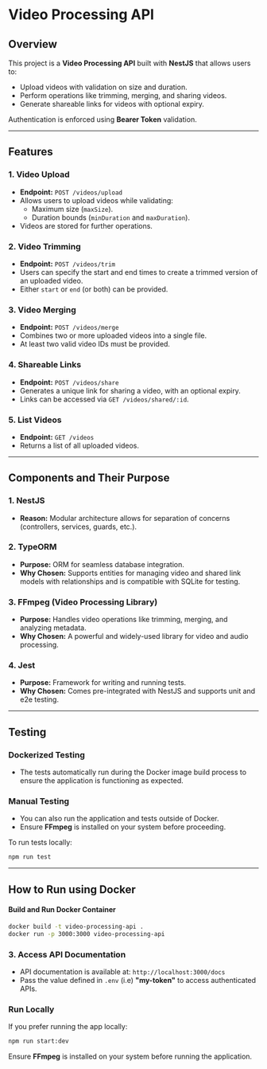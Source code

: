 # Video Processing API

## Overview

This project is a **Video Processing API** built with **NestJS** that allows users to:
- Upload videos with validation on size and duration.
- Perform operations like trimming, merging, and sharing videos.
- Generate shareable links for videos with optional expiry.

Authentication is enforced using **Bearer Token** validation.

---

## Features

### 1. **Video Upload**
- **Endpoint:** `POST /videos/upload`
- Allows users to upload videos while validating:
  - Maximum size (`maxSize`).
  - Duration bounds (`minDuration` and `maxDuration`).
- Videos are stored for further operations.

### 2. **Video Trimming**
- **Endpoint:** `POST /videos/trim`
- Users can specify the start and end times to create a trimmed version of an uploaded video.
- Either `start` or `end` (or both) can be provided.

### 3. **Video Merging**
- **Endpoint:** `POST /videos/merge`
- Combines two or more uploaded videos into a single file.
- At least two valid video IDs must be provided.

### 4. **Shareable Links**
- **Endpoint:** `POST /videos/share`
- Generates a unique link for sharing a video, with an optional expiry.
- Links can be accessed via `GET /videos/shared/:id`.

### 5. **List Videos**
- **Endpoint:** `GET /videos`
- Returns a list of all uploaded videos.

---

## Components and Their Purpose

### **1. NestJS**
- **Reason:** Modular architecture allows for separation of concerns (controllers, services, guards, etc.).

### **2. TypeORM**
- **Purpose:** ORM for seamless database integration.
- **Why Chosen:** Supports entities for managing video and shared link models with relationships and is compatible with SQLite for testing.

### **3. FFmpeg (Video Processing Library)**
- **Purpose:** Handles video operations like trimming, merging, and analyzing metadata.
- **Why Chosen:** A powerful and widely-used library for video and audio processing.

### **4. Jest**
- **Purpose:** Framework for writing and running tests.
- **Why Chosen:** Comes pre-integrated with NestJS and supports unit and e2e testing.

---

## Testing

### Dockerized Testing
- The tests automatically run during the Docker image build process to ensure the application is functioning as expected.

### Manual Testing
- You can also run the application and tests outside of Docker.
- Ensure **FFmpeg** is installed on your system before proceeding.

To run tests locally:
```bash
npm run test
```

---

## How to Run using Docker

#### Build and Run Docker Container
```bash
docker build -t video-processing-api .
docker run -p 3000:3000 video-processing-api
```

### 3. Access API Documentation
- API documentation is available at: `http://localhost:3000/docs`
- Pass the value defined in `.env` (i.e) **"my-token"** to access authenticated APIs.

### Run Locally
If you prefer running the app locally:
```bash
npm run start:dev
```
Ensure **FFmpeg** is installed on your system before running the application.

